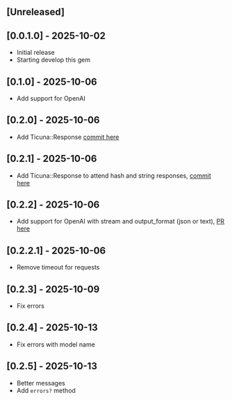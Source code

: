## [Unreleased]

## [0.0.1.0] - 2025-10-02

- Initial release
- Starting develop this gem

## [0.1.0] - 2025-10-06
- Add support for OpenAI

## [0.2.0] - 2025-10-06
- Add Ticuna::Response [commit here](https://github.com/thiagochirana/ticuna/commit/04ee12ee4caa3c7d30962a117777ef101607eba6)

## [0.2.1] - 2025-10-06
- Add Ticuna::Response to attend hash and string responses, [commit here](https://github.com/thiagochirana/ticuna/commit/0c7cb8a9e843f37eab41cda35252c10163dc3c9b)

## [0.2.2] - 2025-10-06
- Add support for OpenAI with stream and output_format (json or text), [PR here](https://github.com/thiagochirana/ticuna/pull/2)

## [0.2.2.1] - 2025-10-06
- Remove timeout for requests

## [0.2.3] - 2025-10-09
- Fix errors

## [0.2.4] - 2025-10-13
- Fix errors with model name

## [0.2.5] - 2025-10-13
- Better messages
- Add `errors?` method